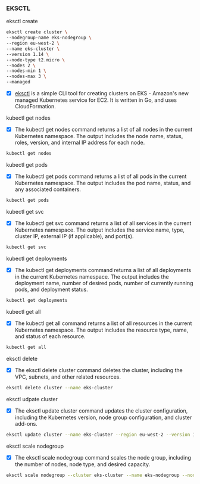 ### EKSCTL

eksctl create

```sh
eksctl create cluster \
--nodegroup-name eks-nodegroup \
--region eu-west-2 \
--name eks-cluster \
--version 1.14 \
--node-type t2.micro \
--nodes 2 \
--nodes-min 1 \
--nodes-max 3 \
--managed
```

- [x] [eksctl](https://eksctl.io/) is a simple CLI tool for creating clusters on EKS - Amazon's new managed Kubernetes service for EC2. It is written in Go, and uses CloudFormation.

kubectl get nodes

- [x] The kubectl get nodes command returns a list of all nodes in the current Kubernetes namespace. The output includes the node name, status, roles, version, and internal IP address for each node.

```sh
kubectl get nodes
```

kubectl get pods

- [x] The kubectl get pods command returns a list of all pods in the current Kubernetes namespace. The output includes the pod name, status, and any associated containers.

```sh
kubectl get pods
```

kubectl get svc

- [x] The kubectl get svc command returns a list of all services in the current Kubernetes namespace. The output includes the service name, type, cluster IP, external IP (if applicable), and port(s).

```sh
kubectl get svc
```

kubectl get deployments

- [x] The kubectl get deployments command returns a list of all deployments in the current Kubernetes namespace. The output includes the deployment name, number of desired pods, number of currently running pods, and deployment status.

```sh
kubectl get deployments
```

kubectl get all

- [x] The kubectl get all command returns a list of all resources in the current Kubernetes namespace. The output includes the resource type, name, and status of each resource.

```sh
kubectl get all
```

eksctl delete

- [x] The eksctl delete cluster command deletes the cluster, including the VPC, subnets, and other related resources.

```sh
eksctl delete cluster --name eks-cluster
```

eksctl udpate cluster

- [x] The eksctl update cluster command updates the cluster configuration, including the Kubernetes version, node group configuration, and cluster add-ons.

```sh
eksctl update cluster --name eks-cluster --region eu-west-2 --version 1.14
```

eksctl scale nodegroup

- [x] The eksctl scale nodegroup command scales the node group, including the number of nodes, node type, and desired capacity.

```sh
eksctl scale nodegroup --cluster eks-cluster --name eks-nodegroup --nodes 3 --nodes-min 1 --nodes-max 4
```